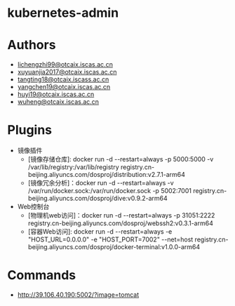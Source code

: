 # kubernetes-admin

# Authors

- lichengzhi99@otcaix.iscas.ac.cn
- xuyuanjia2017@otcaix.iscas.ac.cn
- tangting18@otcaix.iscass.ac.cn
- yangchen19@otcaix.iscas.ac.cn
- huyi19@otcaix.iscas.ac.cn
- wuheng@otcaix.iscas.ac.cn

# Plugins

- 镜像插件
  - [镜像存储仓库]: docker run -d --restart=always -p 5000:5000 -v /var/lib/registry:/var/lib/registry registry.cn-beijing.aliyuncs.com/dosproj/distribution:v2.7.1-arm64
  - [镜像冗余分析]：docker run -d --restart=always -v /var/run/docker.sock:/var/run/docker.sock -p 5002:7001 registry.cn-beijing.aliyuncs.com/dosproj/dive:v0.9.2-arm64
- Web控制台
  - [物理机web访问]：docker run -d --restart=always -p 31051:2222 registry.cn-beijing.aliyuncs.com/dosproj/webssh2:v0.3.1-arm64
  - [容器Web访问]: docker run -d --restart=always -e "HOST_URL=0.0.0.0" -e "HOST_PORT=7002" --net=host registry.cn-beijing.aliyuncs.com/dosproj/docker-terminal:v1.0.0-arm64

# Commands

- http://39.106.40.190:5002/?image=tomcat
